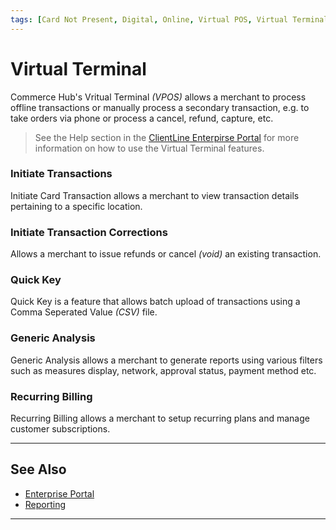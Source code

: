 ```yaml
---
tags: [Card Not Present, Digital, Online, Virtual POS, Virtual Terminal]
---
```


# Virtual Terminal

Commerce Hub's Vritual Terminal _(VPOS)_ allows a merchant to process offline transactions or manually process a secondary transaction, e.g. to take orders via phone or process a cancel, refund, capture, etc.

<!-- theme: info -->
> See the Help section in the [ClientLine Enterpirse Portal](https://www.businesstrack.com) for more information on how to use the Virtual Terminal features.

### Initiate Transactions

Initiate Card Transaction allows a merchant to view transaction details pertaining to a specific location. 

### Initiate Transaction Corrections

Allows a merchant to issue refunds or cancel _(void)_ an existing transaction.

### Quick Key

Quick Key is a feature that allows batch upload of transactions using a Comma Seperated Value _(CSV)_ file.

### Generic Analysis

Generic Analysis allows a merchant to generate reports using various filters such as measures display, network, approval status, payment method etc.

### Recurring Billing

Recurring Billing allows a merchant to setup recurring plans and manage customer subscriptions.

---

## See Also

- [Enterprise Portal](?path=docs/Resources/Guides/Enterprise-Portal/Enterprise-Portal.md)
- [Reporting](?path=docs/Resources/Guides/Enterprise-Portal/Reporting.md)

---
